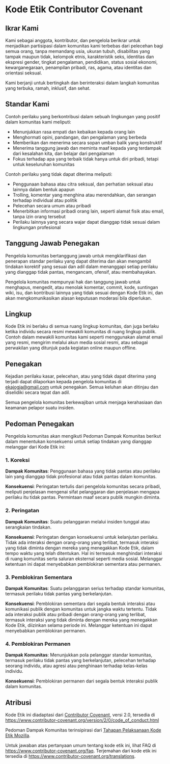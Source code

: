 # Kode Etik Contributor Covenant

## Ikrar Kami

Kami sebagai anggota, kontributor, dan pengelola berikrar untuk menjadikan partisipasi dalam komunitas kami terbebas dari pelecehan bagi semua orang, tanpa memandang usia, ukuran tubuh, disabilitas yang tampak maupun tidak, kelompok etnis, karakteristik seks, identitas dan ekspresi gender, tingkat pengalaman, pendidikan, status sosial ekonomi, kewarganegaraan, penampilan pribadi, ras, agama, atau identitas dan orientasi seksual.

Kami berjanji untuk bertingkah dan berinteraksi dalam langkah komunitas yang terbuka, ramah, inklusif, dan sehat.

## Standar Kami

Contoh perilaku yang berkontribusi dalam sebuah lingkungan yang positif dalam komunitas kami meliputi:

* Menunjukkan rasa empati dan kebaikan kepada orang lain
* Menghormati opini, pandangan, dan pengalaman yang berbeda
* Memberikan dan menerima secara sopan umban balik yang konstruktif
* Menerima tanggung jawab dan meminta maaf kepada yang terdampak dari kesalahan kita, dan belajar dari pengalaman
* Fokus terhadap apa yang terbaik tidak hanya untuk diri pribadi, tetapi untuk keseluruhan komunitas

Contoh perilaku yang tidak dapat diterima meliputi:

* Penggunaan bahasa atau citra seksual, dan perhatian seksual atau lainnya dalam bentuk apapun
* Trolling, komentar yang menghina atau merendahkan, dan serangan terhadap individual atau politik
* Pelecehan secara umum atau pribadi
* Menerbitkan informasi pribadi orang lain, seperti alamat fisik atau email, tanpa izin orang tersebut
* Perilaku lainnya yang secara wajar dapat dianggap tidak sesuai dalam lingkungan profesional

## Tanggung Jawab Penegakan

Pengelola komunitas bertanggung jawab untuk mengklarifikasi dan penerapan standar perilaku yang dapat diterima dan akan mengambil tindakan korektif yang sesuai dan adil dalam menanggapi setiap perilaku yang dianggap tidak pantas, mengancam, ofensif, atau membahayakan.

Pengelola komunitas mempunyai hak dan tanggung jawab untuk menghapus, mengedit, atau menolak komentar, commit, kode, suntingan wiki, isu, dan kontribusi lainnya yang tidak sesuai dengan Kode Etik ini, dan akan mengkomunikasikan alasan keputusan moderasi bila diperlukan.

## Lingkup

Kode Etik ini berlaku di semua ruang lingkup komunitas, dan juga berlaku ketika individu secara resmi mewakili komunitas di ruang lingkup publik. Contoh dalam mewakili komunitas kami seperti menggunakan alamat email yang resmi, mengirim melalui akun media sosial resmi, atau sebagai perwakilan yang ditunjuk pada kegiatan online maupun offline.

## Penegakan

Kejadian perilaku kasar, pelecehan, atau yang tidak dapat diterima yang terjadi dapat dilaporkan kepada pengelola komunitas di <ekajogja@gmail.com> untuk penegakan. Semua keluhan akan ditinjau dan diselidiki secara tepat dan adil.

Semua pengelola komunitas berkewajiban untuk menjaga kerahasiaan dan keamanan pelapor suatu insiden.

## Pedoman Penegakan

Pengelola komunitas akan mengikuti Pedoman Dampak Komunitas berikut dalam menentukan konsekuensi untuk setiap tindakan yang dianggap melanggar dari Kode Etik ini:

### 1. Koreksi

**Dampak Komunitas**: Penggunaan bahasa yang tidak pantas atau perilaku lain yang dianggap tidak profesional atau tidak pantas dalam komunitas.

**Konsekuensi**: Peringatan tertulis dari pengelola komunitas secara pribadi, meliputi penjelasan mengenai sifat pelanggaran dan penjelasan mengapa perilaku itu tidak pantas. Permintaan maaf secara publik mungkin diminta.

### 2. Peringatan

**Dampak Komunitas**: Suatu pelanggaran melalui insiden tunggal atau serangkaian tindakan.

**Konsekuensi**: Peringatan dengan konsekuensi untuk kelanjutan perilaku. Tidak ada interaksi dengan orang-orang yang terlibat, termasuk interaksi yang tidak diminta dengan mereka yang menegakkan Kode Etik, dalam tempo waktu yang telah ditentukan. Hal ini termasuk menghindari interaksi di ruang komunitas serta saluran eksternal seperti media sosial. Melanggar ketentuan ini dapat menyebabkan pemblokiran sementara atau permanen.

### 3. Pemblokiran Sementara

**Dampak Komunitas**: Suatu pelanggaran serius terhadap standar komunitas, termasuk perilaku tidak pantas yang berkelanjutan.

**Konsekuensi**: Pemblokiran sementara dari segala bentuk interaksi atau komunikasi publik dengan komunitas untuk jangka waktu tertentu. Tidak ada interaksi publik atau pribadi dengan orang-orang yang terlibat, termasuk interaksi yang tidak diminta dengan mereka yang menegakkan Kode Etik, diizinkan selama periode ini. Melanggar ketentuan ini dapat menyebabkan pemblokiran permanen.

### 4. Pemblokiran Permanen

**Dampak Komunitas**: Menunjukkan pola pelanggar standar komunitas, termasuk perilaku tidak pantas yang berkelanjutan, pelecehan terhadap seorang individu, atau agresi atau penghinaan terhadap kelas-kelas individu.

**Konsekuensi**: Pemblokiran permanen dari segala bentuk interaksi publik dalam komunitas.

## Atribusi

Kode Etik ini diadaptasi dari [Contributor Covenant][homepage], versi 2.0,
tersedia di https://www.contributor-covenant.org/version/2/0/code_of_conduct.html

Pedoman Dampak Komunitas terinsipirasi dari [Tahapan Pelaksanaan Kode Etik Mozilla](https://github.com/mozilla/diversity).

[homepage]: https://www.contributor-covenant.org

Untuk jawaban atas pertanyaan umum tentang kode etik ini, lihat FAQ di
https://www.contributor-covenant.org/faq. Terjemahan dari kode etik ini tersedia di
https://www.contributor-covenant.org/translations.